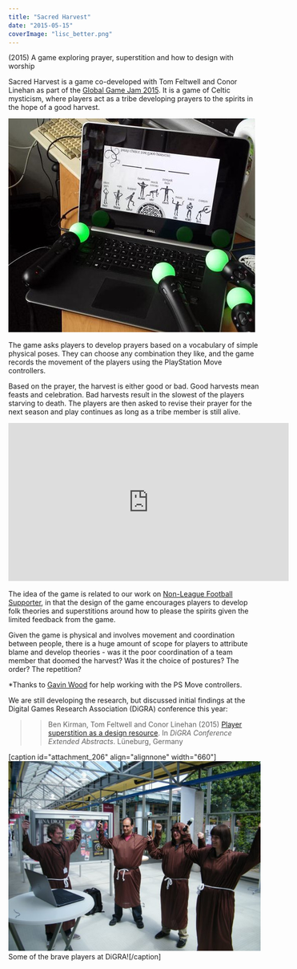 ```yaml
---
title: "Sacred Harvest"
date: "2015-05-15"
coverImage: "lisc_better.png"
---
```


(2015) A game exploring prayer, superstition and how to design with worship

Sacred Harvest is a game co-developed with Tom Feltwell and Conor Linehan as part of the [Global Game Jam 2015](http://globalgamejam.org/2015/games/sacred-harvest). It is a game of Celtic mysticism, where players act as a tribe developing prayers to the spirits in the hope of a good harvest.

![Laptop with Sacred Harvest, and PS Move controllers](images/laptop.jpeg)

The game asks players to develop prayers based on a vocabulary of simple physical poses. They can choose any combination they like, and the game records the movement of the players using the PlayStation Move controllers.

Based on the prayer, the harvest is either good or bad. Good harvests mean feasts and celebration. Bad harvests result in the slowest of the players starving to death. The players are then asked to revise their prayer for the next season and play continues as long as a tribe member is still alive.

<iframe src="https://www.youtube.com/embed/0bRrhUd1eAE" width="560" height="315" frameborder="0" allowfullscreen="allowfullscreen"></iframe>

The idea of the game is related to our work on [Non-League Football Supporter](https://ben.kirman.org/2015/08/31/non-league-football-supporter/), in that the design of the game encourages players to develop folk theories and superstitions around how to please the spirits given the limited feedback from the game.

Given the game is physical and involves movement and coordination between people, there is a huge amount of scope for players to attribute blame and develop theories - was it the poor coordination of a team member that doomed the harvest? Was it the choice of postures? The order? The repetition?

\*Thanks to [Gavin Wood](http://www.baawolf.com/) for help working with the PS Move controllers.

We are still developing the research, but discussed initial findings at the Digital Games Research Association (DiGRA) conference this year:

> > Ben Kirman, Tom Feltwell and Conor Linehan (2015) [Player superstition as a design resource](http://eprints.lincoln.ac.uk/17559/). In _DiGRA Conference Extended Abstracts_. Lüneburg, Germany

\[caption id="attachment\_206" align="alignnone" width="660"\]![Players at DiGRA 2015](images/DSCF0134-e1606429585776.jpg) Some of the brave players at DiGRA!\[/caption\]
